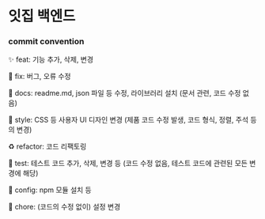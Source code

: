 # 잇집 백엔드

### commit convention
✨ feat: 기능 추가, 삭제, 변경

🐛 fix: 버그, 오류 수정

📝 docs: readme.md, json 파일 등 수정, 라이브러리 설치 (문서 관련, 코드 수정 없음)

💄 style: CSS 등 사용자 UI 디자인 변경 (제품 코드 수정 발생, 코드 형식, 정렬, 주석 등의 변경)

♻ refactor: 코드 리팩토링

🧪 test: 테스트 코드 추가, 삭제, 변경 등 (코드 수정 없음, 테스트 코드에 관련된 모든 변경에 해당)

🔧 config: npm 모듈 설치 등

🌱 chore: (코드의 수정 없이) 설정 변경

